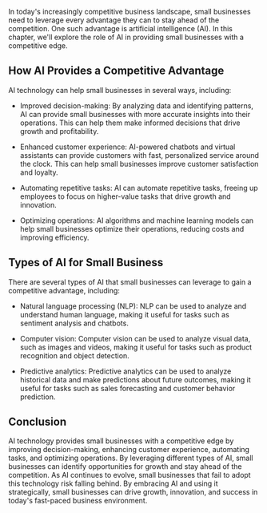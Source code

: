 
In today's increasingly competitive business landscape, small businesses need to leverage every advantage they can to stay ahead of the competition. One such advantage is artificial intelligence (AI). In this chapter, we'll explore the role of AI in providing small businesses with a competitive edge.

How AI Provides a Competitive Advantage
---------------------------------------

AI technology can help small businesses in several ways, including:

* Improved decision-making: By analyzing data and identifying patterns, AI can provide small businesses with more accurate insights into their operations. This can help them make informed decisions that drive growth and profitability.

* Enhanced customer experience: AI-powered chatbots and virtual assistants can provide customers with fast, personalized service around the clock. This can help small businesses improve customer satisfaction and loyalty.

* Automating repetitive tasks: AI can automate repetitive tasks, freeing up employees to focus on higher-value tasks that drive growth and innovation.

* Optimizing operations: AI algorithms and machine learning models can help small businesses optimize their operations, reducing costs and improving efficiency.

Types of AI for Small Business
------------------------------

There are several types of AI that small businesses can leverage to gain a competitive advantage, including:

* Natural language processing (NLP): NLP can be used to analyze and understand human language, making it useful for tasks such as sentiment analysis and chatbots.

* Computer vision: Computer vision can be used to analyze visual data, such as images and videos, making it useful for tasks such as product recognition and object detection.

* Predictive analytics: Predictive analytics can be used to analyze historical data and make predictions about future outcomes, making it useful for tasks such as sales forecasting and customer behavior prediction.

Conclusion
----------

AI technology provides small businesses with a competitive edge by improving decision-making, enhancing customer experience, automating tasks, and optimizing operations. By leveraging different types of AI, small businesses can identify opportunities for growth and stay ahead of the competition. As AI continues to evolve, small businesses that fail to adopt this technology risk falling behind. By embracing AI and using it strategically, small businesses can drive growth, innovation, and success in today's fast-paced business environment.

